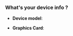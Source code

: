 <!---
If you want to ask for help or builds, please name this issue like " Ask: xxxxx computer xxxx info ".

If you want to ask for specific troubles during the installations, please name this like " Trouble: xxxxxx".

If you want to ask for a tutorial, please name this like " Document: ask for xxxxxx tutorial "

You can delete the default templete if you don't need to fill with that. good luck ;)
-->

### What's your device info ?
- **Device model**:

- **Graphics Card**:


